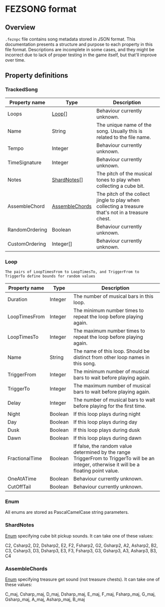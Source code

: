 # FEZSONG format

## Overview

`.feznpc` file contains song metadata stored in JSON format. This documentation presents a structure and purpose to each property in this file format. Descriptions are incomplete in some cases, and they might be incorrect due to lack of proper testing in the game itself, but that'll improve over time.

## Property definitions

### TrackedSong

|Property name|Type|Description|
|-|-|-|
|Loops|[Loop](#loop)[]|Behaviour currently unknown.|
|Name|String|The unique name of the song. Usually this is related to the file name.|
|Tempo|Integer|Behaviour currently unknown.|
|TimeSignature|Integer|Behaviour currently unknown.|
|Notes|[ShardNotes](#shardnotes)[]|The pitch of the musical tones to play when collecting a cube bit.|
|AssembleChord|[AssembleChords](#assemblechords)|The pitch of the collect jingle to play when collecting a treasure that's not in a treasure chest.|
|RandomOrdering|Boolean|Behaviour currently unknown.|
|CustomOrdering|Integer[]|Behaviour currently unknown.|

### Loop

```note
The pairs of LoopTimesFrom to LoopTimesTo, and TriggerFrom to TriggerTo define bounds for random values 
```

|Property name|Type|Description|
|-|-|-|
|Duration|Integer|The number of musical bars in this loop.|
|LoopTimesFrom|Integer|The minimum number times to repeat the loop before playing again.|
|LoopTimesTo|Integer|The maximum number times to repeat the loop before playing again.|
|Name|String|The name of this loop. Should be distinct from other loop names in this song.|
|TriggerFrom|Integer|The minimum number of musical bars to wait before playing again.|
|TriggerTo|Integer|The maximum number of musical bars to wait before playing again.|
|Delay|Integer|The number of musical bars to wait before playing for the first time.|
|Night|Boolean|If this loop plays during night|
|Day|Boolean|If this loop plays during day|
|Dusk|Boolean|If this loop plays during dusk|
|Dawn|Boolean|If this loop plays during dawn|
|FractionalTime|Boolean|If false, the random value determined by the range TriggerFrom to TriggerTo will be an integer, otherwise it will be a floating point value.|
|OneAtATime|Boolean|Behaviour currently unknown.|
|CutOffTail|Boolean|Behaviour currently unknown.|

### Enum

All enums are stored as PascalCamelCase string parameters.

### ShardNotes

[Enum](#enum) specifying cube bit pickup sounds. It can take one of these values:

C2,
Csharp2,
D2,
Dsharp2,
E2,
F2,
Fsharp2,
G2,
Gsharp2,
A2,
Asharp2,
B2,
C3,
Csharp3,
D3,
Dsharp3,
E3,
F3,
Fsharp3,
G3,
Gsharp3,
A3,
Asharp3,
B3,
C4

### AssembleChords

[Enum](#enum) specifying treasure get sound (not treasure chests). It can take one of these values:

C_maj,
Csharp_maj,
D_maj,
Dsharp_maj,
E_maj,
F_maj,
Fsharp_maj,
G_maj,
Gsharp_maj,
A_maj,
Asharp_maj,
B_maj

